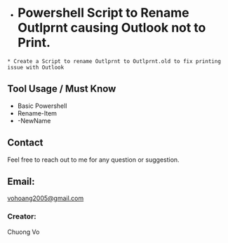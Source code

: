 * # Powershell Script to Rename Outlprnt causing Outlook not to Print.
~~~ 
* Create a Script to rename Outlprnt to Outlprnt.old to fix printing issue with Outlook
~~~

## Tool Usage / Must Know
* Basic Powershell
* Rename-Item
* -NewName

## Contact
Feel free to reach out to me for any question or suggestion.
## Email: 
vohoang2005@gmail.com

### Creator:
Chuong Vo